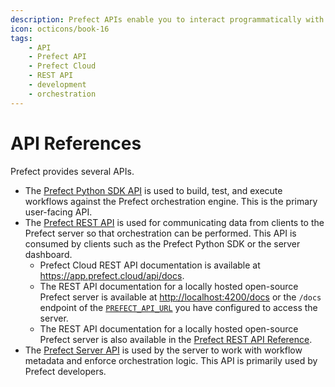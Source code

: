 ```yaml
---
description: Prefect APIs enable you to interact programmatically with the REST API and Prefect Cloud.
icon: octicons/book-16
tags:
    - API
    - Prefect API
    - Prefect Cloud
    - REST API
    - development
    - orchestration
---
```


# API References

Prefect provides several APIs. 

- The [Prefect Python SDK API](/api-ref/python/) is used to build, test, and execute workflows against the Prefect orchestration engine. This is the primary user-facing API.
- The [Prefect REST API](/api-ref/rest-api/) is used for communicating data from clients to the Prefect server so that orchestration can be performed. This API is consumed by clients such as the Prefect Python SDK or the server dashboard.
    -  Prefect Cloud REST API documentation is available at <a href="https://app.prefect.cloud/api/docs" target="_blank">https://app.prefect.cloud/api/docs</a>.
    - The REST API documentation for a locally hosted open-source Prefect server is available at <a href="http://localhost:4200/docs" target="_blank">http://localhost:4200/docs</a> or the `/docs` endpoint of the [`PREFECT_API_URL`](/concepts/settings/#prefect_api_url) you have configured to access the server.
    - The REST API documentation for a locally hosted open-source Prefect server is also available in the [Prefect REST API Reference](/api-ref/rest-api-reference/).
- The [Prefect Server API]() is used by the server to work with workflow metadata and enforce orchestration logic. This API is primarily used by Prefect developers.